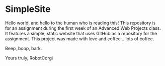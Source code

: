 # SimpleSite
Hello world, and hello to the human who is reading this!
This repository is for an assignment during the first week of an Advanced Web Projects class. It features a simple, static website that uses GitHub as a repository for the assignment. This project was made with love and coffee... lots of coffee.

Beep, boop, bark.
 
Yours truly, 
RobotCorgi
